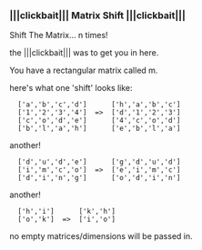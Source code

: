 ### |||clickbait||| Matrix Shift |||clickbait|||

Shift The Matrix... n times!

the |||clickbait||| was to get you in here.

You have a rectangular matrix called m.

here's what one 'shift' looks like:
```
  ['a','b','c','d']      ['h','a','b','c']
  ['1','2','3','4']  =>  ['d','1','2','3']
  ['c','o','d','e']      ['4','c','o','d']
  ['b','l','a','h']      ['e','b','l','a']
``` 

another!
```
  ['d','u','d','e']      ['g','d','u','d']
  ['i','m','c','o']  =>  ['e','i','m','c']
  ['d','i','n','g']      ['o','d','i','n']
``` 

another!
```
  ['h','i']      ['k','h']
  ['o','k']  =>  ['i','o']
```  

no empty matrices/dimensions will be passed in.
